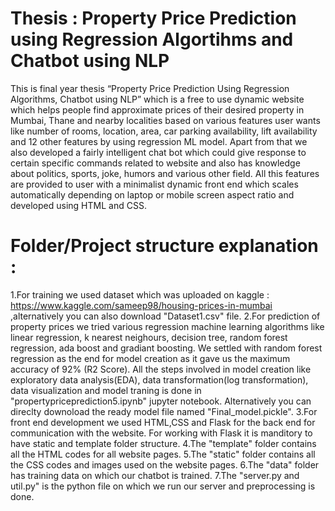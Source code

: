 # Thesis : Property Price Prediction using Regression Algortihms and Chatbot using NLP
This is final year thesis “Property Price Prediction Using Regression Algorithms, Chatbot using NLP”  which is a free to use dynamic website which helps people find approximate prices of their desired property in Mumbai, Thane and nearby localities based on various features user wants like number of rooms, location, area, car parking availability, lift availability and 12 other features by using regression ML model. Apart from that we also developed a fairly intelligent chat bot which could give response to certain specific commands related to website and also has knowledge about politics, sports, joke, humors and various other field. All this features are provided to user with a minimalist dynamic front end which scales automatically depending on laptop or mobile screen aspect ratio and developed using HTML and CSS. 

# Folder/Project structure explanation :

1.For training we used dataset which was uploaded on kaggle : https://www.kaggle.com/sameep98/housing-prices-in-mumbai ,alternatively you can also download "Dataset1.csv" file.
2.For prediction of property prices we tried various regression machine learning algorithms like linear regression, k nearest neighours, decision tree, random forest regression, ada boost and gradiant boosting. We settled with random forest regression as the end for model creation as it gave us the maximum accuracy of 92% (R2 Score). All the steps involved in model creation like exploratory data analysis(EDA), data transformation(log transformation), data visualization and model traning is done in "propertypriceprediction5.ipynb" jupyter notebook. Alternatively you can direclty downoload the ready model file named "Final_model.pickle".
3.For front end development we used HTML,CSS and Flask for the back end for communication with the website. For working with Flask it is manditory to have static and template folder structure.
4.The "template" folder contains all the HTML codes for all website pages.
5.The "static" folder contains all the CSS codes and images used on the website pages.
6.The "data" folder has training data on which our chatbot is trained.
7.The "server.py and util.py" is the python file on which we run our server and preprocessing is done.
